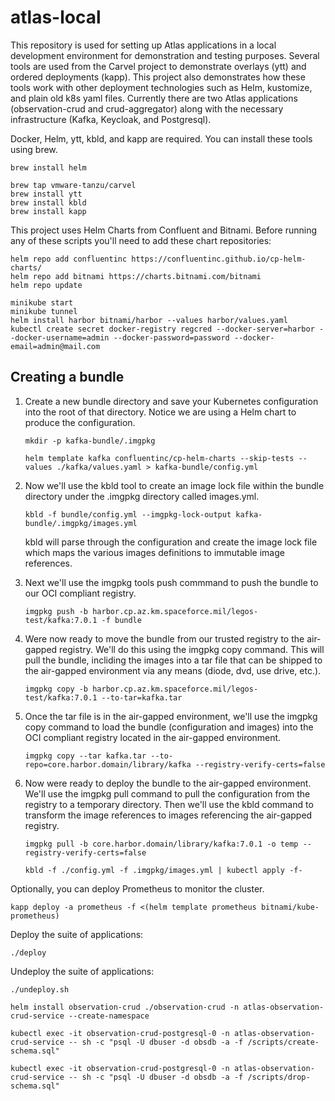 # atlas-local
This repository is used for setting up Atlas applications in a local development environment for demonstration and testing purposes.  Several tools are used from the Carvel project to demonstrate overlays (ytt) and ordered deployments (kapp).  This project also demonstrates how these tools work with other deployment technologies such as Helm, kustomize, and plain old k8s yaml files.  Currently there are two Atlas applications (observation-crud and crud-aggregator) along with the necessary infrastructure (Kafka, Keycloak, and Postgresql).

Docker, Helm, ytt, kbld, and kapp are required.  You can install these tools using brew.
```
brew install helm

brew tap vmware-tanzu/carvel
brew install ytt
brew install kbld
brew install kapp
```

This project uses Helm Charts from Confluent and Bitnami.  Before running any of these scripts you'll need to add these chart repositories:
```
helm repo add confluentinc https://confluentinc.github.io/cp-helm-charts/
helm repo add bitnami https://charts.bitnami.com/bitnami
helm repo update
```

```
minikube start
minikube tunnel
helm install harbor bitnami/harbor --values harbor/values.yaml
kubectl create secret docker-registry regcred --docker-server=harbor --docker-username=admin --docker-password=password --docker-email=admin@mail.com
```

## Creating a bundle

1. Create a new bundle directory and save your Kubernetes configuration into the root of that directory.  Notice we are using a Helm chart to produce the configuration.
    ```
    mkdir -p kafka-bundle/.imgpkg

    helm template kafka confluentinc/cp-helm-charts --skip-tests --values ./kafka/values.yaml > kafka-bundle/config.yml
    ```

2. Now we'll use the kbld tool to create an image lock file within the bundle directory under the .imgpkg directory called images.yml.

    ```
    kbld -f bundle/config.yml --imgpkg-lock-output kafka-bundle/.imgpkg/images.yml
    ```
    kbld will parse through the configuration and create the image lock file which maps the various images definitions to immutable image references.

3. Next we'll use the imgpkg tools push commmand to push the bundle to our OCI compliant registry.

    ```
    imgpkg push -b harbor.cp.az.km.spaceforce.mil/legos-test/kafka:7.0.1 -f bundle
    ```

4.  Were now ready to move the bundle from our trusted registry to the air-gapped registry.  We'll do this using the imgpkg copy command.  This will pull the bundle, incliding the images into a tar file that can be shipped to the air-gapped environment via any means (diode, dvd, use drive, etc.).
    ```
    imgpkg copy -b harbor.cp.az.km.spaceforce.mil/legos-test/kafka:7.0.1 --to-tar=kafka.tar
    ```

5. Once the tar file is in the air-gapped environment, we'll use the imgpkg copy command to load the bundle (configuration and images) into the OCI compliant registry located in the air-gapped environment.
    ```
    imgpkg copy --tar kafka.tar --to-repo=core.harbor.domain/library/kafka --registry-verify-certs=false
    ```

6.  Now were ready to deploy the bundle to the air-gapped environment.  We'll use the imgpkg pull command to pull the configuration from the registry to a temporary directory.  Then we'll use the kbld command to transform the image references to images referencing the air-gapped registry.
    ```
    imgpkg pull -b core.harbor.domain/library/kafka:7.0.1 -o temp --registry-verify-certs=false

    kbld -f ./config.yml -f .imgpkg/images.yml | kubectl apply -f-
    ```


Optionally, you can deploy Prometheus to monitor the cluster.
```
kapp deploy -a prometheus -f <(helm template prometheus bitnami/kube-prometheus)
```

Deploy the suite of applications:
```
./deploy
```

Undeploy the suite of applications:
```
./undeploy.sh
```

```
helm install observation-crud ./observation-crud -n atlas-observation-crud-service --create-namespace
```

```
kubectl exec -it observation-crud-postgresql-0 -n atlas-observation-crud-service -- sh -c "psql -U dbuser -d obsdb -a -f /scripts/create-schema.sql"
```

```
kubectl exec -it observation-crud-postgresql-0 -n atlas-observation-crud-service -- sh -c "psql -U dbuser -d obsdb -a -f /scripts/drop-schema.sql"
```
